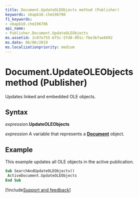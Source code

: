 ```yaml
---
title: Document.UpdateOLEObjects method (Publisher)
keywords: vbapb10.chm196706
f1_keywords:
- vbapb10.chm196706
api_name:
- Publisher.Document.UpdateOLEObjects
ms.assetid: 2c07e755-6f5c-5fd8-091c-fbe3bfae6692
ms.date: 06/06/2019
ms.localizationpriority: medium
---
```



# Document.UpdateOLEObjects method (Publisher)

Updates linked and embedded OLE objects.


## Syntax

_expression_.**UpdateOLEObjects**

_expression_ A variable that represents a **[Document](Publisher.Document.md)** object.


## Example

This example updates all OLE objects in the active publication.

```vb
Sub SearchAndUpdateOLEObjects() 
 ActiveDocument.UpdateOLEObjects 
End Sub
```

[!include[Support and feedback](~/includes/feedback-boilerplate.md)]